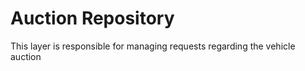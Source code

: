 # Auction Repository

This layer is responsible for managing requests regarding the vehicle auction
